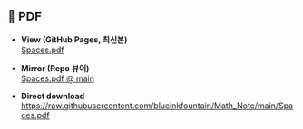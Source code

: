 ## 📄 PDF

- **View (GitHub Pages, 최신본)**  
  [Spaces.pdf](https://blueinkfountain.github.io/Math_Note/Spaces.pdf)

- **Mirror (Repo 뷰어)**  
  [Spaces.pdf @ main](https://github.com/blueinkfountain/Math_Note/blob/main/Spaces.pdf)

- **Direct download**  
  https://raw.githubusercontent.com/blueinkfountain/Math_Note/main/Spaces.pdf

<!-- 캐시 강제 새로고침이 필요하면 ?v=커밋SHA 나 날짜를 붙여서 사용 -->
<!-- 예시: https://blueinkfountain.github.io/Math_Note/Spaces.pdf?v=now -->
